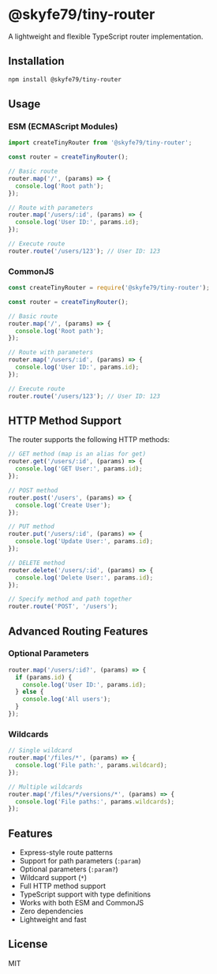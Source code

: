 # @skyfe79/tiny-router

A lightweight and flexible TypeScript router implementation.

## Installation

```bash
npm install @skyfe79/tiny-router
```

## Usage

### ESM (ECMAScript Modules)

```typescript
import createTinyRouter from '@skyfe79/tiny-router';

const router = createTinyRouter();

// Basic route
router.map('/', (params) => {
  console.log('Root path');
});

// Route with parameters
router.map('/users/:id', (params) => {
  console.log('User ID:', params.id);
});

// Execute route
router.route('/users/123'); // User ID: 123
```

### CommonJS

```javascript
const createTinyRouter = require('@skyfe79/tiny-router');

const router = createTinyRouter();

// Basic route
router.map('/', (params) => {
  console.log('Root path');
});

// Route with parameters
router.map('/users/:id', (params) => {
  console.log('User ID:', params.id);
});

// Execute route
router.route('/users/123'); // User ID: 123
```

## HTTP Method Support

The router supports the following HTTP methods:

```typescript
// GET method (map is an alias for get)
router.get('/users/:id', (params) => {
  console.log('GET User:', params.id);
});

// POST method
router.post('/users', (params) => {
  console.log('Create User');
});

// PUT method
router.put('/users/:id', (params) => {
  console.log('Update User:', params.id);
});

// DELETE method
router.delete('/users/:id', (params) => {
  console.log('Delete User:', params.id);
});

// Specify method and path together
router.route('POST', '/users');
```

## Advanced Routing Features

### Optional Parameters

```typescript
router.map('/users/:id?', (params) => {
  if (params.id) {
    console.log('User ID:', params.id);
  } else {
    console.log('All users');
  }
});
```

### Wildcards

```typescript
// Single wildcard
router.map('/files/*', (params) => {
  console.log('File path:', params.wildcard);
});

// Multiple wildcards
router.map('/files/*/versions/*', (params) => {
  console.log('File paths:', params.wildcards);
});
```

## Features

- Express-style route patterns
- Support for path parameters (`:param`)
- Optional parameters (`:param?`)
- Wildcard support (`*`)
- Full HTTP method support
- TypeScript support with type definitions
- Works with both ESM and CommonJS
- Zero dependencies
- Lightweight and fast

## License

MIT
